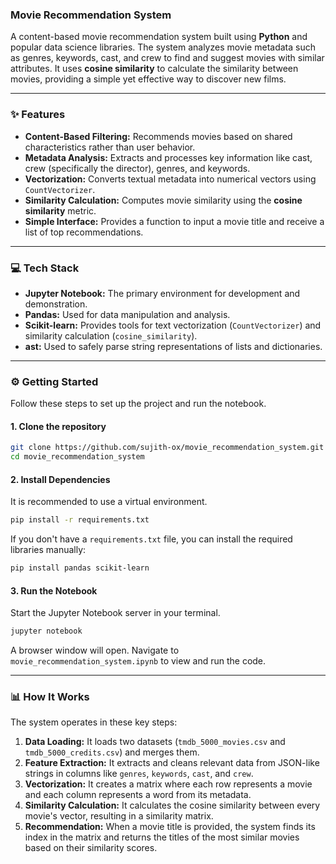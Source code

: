 ### Movie Recommendation System

A content-based movie recommendation system built using **Python** and popular data science libraries. The system analyzes movie metadata such as genres, keywords, cast, and crew to find and suggest movies with similar attributes. It uses **cosine similarity** to calculate the similarity between movies, providing a simple yet effective way to discover new films.

-----

### ✨ Features

  * **Content-Based Filtering:** Recommends movies based on shared characteristics rather than user behavior.
  * **Metadata Analysis:** Extracts and processes key information like cast, crew (specifically the director), genres, and keywords.
  * **Vectorization:** Converts textual metadata into numerical vectors using `CountVectorizer`.
  * **Similarity Calculation:** Computes movie similarity using the **cosine similarity** metric.
  * **Simple Interface:** Provides a function to input a movie title and receive a list of top recommendations.

-----

### 💻 Tech Stack

  * **Jupyter Notebook:** The primary environment for development and demonstration.
  * **Pandas:** Used for data manipulation and analysis.
  * **Scikit-learn:** Provides tools for text vectorization (`CountVectorizer`) and similarity calculation (`cosine_similarity`).
  * **ast:** Used to safely parse string representations of lists and dictionaries.

-----

### ⚙️ Getting Started

Follow these steps to set up the project and run the notebook.

#### **1. Clone the repository**

```bash
git clone https://github.com/sujith-ox/movie_recommendation_system.git
cd movie_recommendation_system
```

#### **2. Install Dependencies**

It is recommended to use a virtual environment.

```bash
pip install -r requirements.txt
```

If you don't have a `requirements.txt` file, you can install the required libraries manually:

```bash
pip install pandas scikit-learn
```

#### **3. Run the Notebook**

Start the Jupyter Notebook server in your terminal.

```bash
jupyter notebook
```

A browser window will open. Navigate to `movie_recommendation_system.ipynb` to view and run the code.

-----

### 📊 How It Works

The system operates in these key steps:

1.  **Data Loading:** It loads two datasets (`tmdb_5000_movies.csv` and `tmdb_5000_credits.csv`) and merges them.
2.  **Feature Extraction:** It extracts and cleans relevant data from JSON-like strings in columns like `genres`, `keywords`, `cast`, and `crew`.
3.  **Vectorization:** It creates a matrix where each row represents a movie and each column represents a word from its metadata.
4.  **Similarity Calculation:** It calculates the cosine similarity between every movie's vector, resulting in a similarity matrix.
5.  **Recommendation:** When a movie title is provided, the system finds its index in the matrix and returns the titles of the most similar movies based on their similarity scores.
